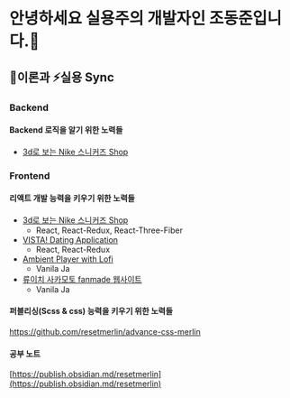 # 안녕하세요 실용주의 개발자인 조동준입니다.👋


## 🤔이론과 ⚡실용 Sync

### Backend
#### Backend 로직을 알기 위한 노력들
- [3d로 보는 Nike 스니커즈 Shop](https://github.com/resetmerlin/NikeSnkrShop) 



### Frontend

  #### 리액트 개발 능력을 키우기 위한 노력들
  - [3d로 보는 Nike 스니커즈 Shop](https://github.com/resetmerlin/NikeSnkrShop)
    - React, React-Redux, React-Three-Fiber
  - [VISTA! Dating Application](https://github.com/resetmerlin/2023-1-Team3)
    - React, React-Redux
  - [Ambient Player with Lofi](https://github.com/resetmerlin/Ambient-player)
    - Vanila Ja
  - [류이치 사카모토 fanmade 웹사이트](https://github.com/resetmerlin/sakamotoweb.github.io)
    - Vanila Ja

  #### 퍼블리싱(Scss & css) 능력을 키우기 위한 노력들
  https://github.com/resetmerlin/advance-css-merlin

 

    


#### 공부 노트
[https://publish.obsidian.md/resetmerlin](https://publish.obsidian.md/resetmerlin)
